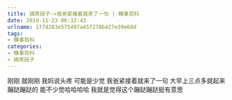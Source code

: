 ```yaml
---
title: 搞笑段子->我爸紧接着就来了一句 | 糗事百科
date: 2019-11-23 06:32:43
urlname: 177d283e575497a45f2786427e39e68d
tags: 
- 糗事百科
categories:
- 糗事百科
- 搞笑段子
---
```

刚刚 就刚刚 我妈说头疼 可能是少觉 我爸紧接着就来了一句 大早上三点多就起来蹦跶蹦跶的 能不少觉哈哈哈哈 我就是觉得这个蹦跶蹦跶挺有意思


